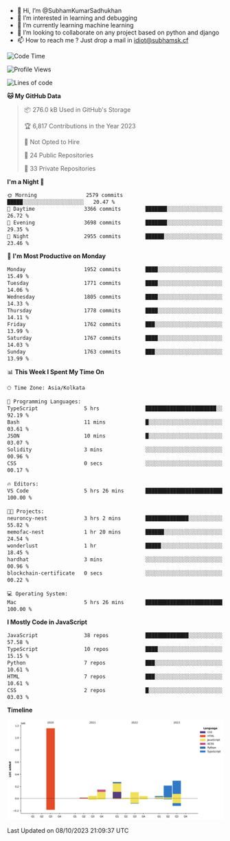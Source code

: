 - 👋 Hi, I’m @SubhamKumarSadhukhan
- 👀 I’m interested in learning and debugging
- 🌱 I’m currently learning machine learning
- 💞️ I’m looking to collaborate on any project based on python and django
- 📫 How to reach me ?
      Just drop a mail in idiot@subhamsk.cf

<!---
SubhamKumarSadhukhan/SubhamKumarSadhukhan is a ✨ special ✨ repository because its `README.md` (this file) appears on your GitHub profile.
You can click the Preview link to take a look at your changes.
--->


<!--START_SECTION:waka-->
![Code Time](http://img.shields.io/badge/Code%20Time-1%2C589%20hrs%204%20mins-blue)

![Profile Views](http://img.shields.io/badge/Profile%20Views-1-blue)

![Lines of code](https://img.shields.io/badge/From%20Hello%20World%20I%27ve%20Written-2.3%20million%20lines%20of%20code-blue)

**🐱 My GitHub Data** 

> 📦 276.0 kB Used in GitHub's Storage 
 > 
> 🏆 6,817 Contributions in the Year 2023
 > 
> 🚫 Not Opted to Hire
 > 
> 📜 24 Public Repositories 
 > 
> 🔑 33 Private Repositories 
 > 
**I'm a Night 🦉** 

```text
🌞 Morning                2579 commits        █████░░░░░░░░░░░░░░░░░░░░   20.47 % 
🌆 Daytime                3366 commits        ███████░░░░░░░░░░░░░░░░░░   26.72 % 
🌃 Evening                3698 commits        ███████░░░░░░░░░░░░░░░░░░   29.35 % 
🌙 Night                  2955 commits        ██████░░░░░░░░░░░░░░░░░░░   23.46 % 
```
📅 **I'm Most Productive on Monday** 

```text
Monday                   1952 commits        ████░░░░░░░░░░░░░░░░░░░░░   15.49 % 
Tuesday                  1771 commits        ████░░░░░░░░░░░░░░░░░░░░░   14.06 % 
Wednesday                1805 commits        ████░░░░░░░░░░░░░░░░░░░░░   14.33 % 
Thursday                 1778 commits        ████░░░░░░░░░░░░░░░░░░░░░   14.11 % 
Friday                   1762 commits        ███░░░░░░░░░░░░░░░░░░░░░░   13.99 % 
Saturday                 1767 commits        ████░░░░░░░░░░░░░░░░░░░░░   14.03 % 
Sunday                   1763 commits        ███░░░░░░░░░░░░░░░░░░░░░░   13.99 % 
```


📊 **This Week I Spent My Time On** 

```text
🕑︎ Time Zone: Asia/Kolkata

💬 Programming Languages: 
TypeScript               5 hrs               ███████████████████████░░   92.19 % 
Bash                     11 mins             █░░░░░░░░░░░░░░░░░░░░░░░░   03.61 % 
JSON                     10 mins             █░░░░░░░░░░░░░░░░░░░░░░░░   03.07 % 
Solidity                 3 mins              ░░░░░░░░░░░░░░░░░░░░░░░░░   00.96 % 
CSS                      0 secs              ░░░░░░░░░░░░░░░░░░░░░░░░░   00.17 % 

🔥 Editors: 
VS Code                  5 hrs 26 mins       █████████████████████████   100.00 % 

🐱‍💻 Projects: 
neuroncy-nest            3 hrs 2 mins        ██████████████░░░░░░░░░░░   55.82 % 
memofac-nest             1 hr 20 mins        ██████░░░░░░░░░░░░░░░░░░░   24.54 % 
wonderlust               1 hr                █████░░░░░░░░░░░░░░░░░░░░   18.45 % 
hardhat                  3 mins              ░░░░░░░░░░░░░░░░░░░░░░░░░   00.96 % 
blockchain-certificate   0 secs              ░░░░░░░░░░░░░░░░░░░░░░░░░   00.22 % 

💻 Operating System: 
Mac                      5 hrs 26 mins       █████████████████████████   100.00 % 
```

**I Mostly Code in JavaScript** 

```text
JavaScript               38 repos            ██████████████░░░░░░░░░░░   57.58 % 
TypeScript               10 repos            ████░░░░░░░░░░░░░░░░░░░░░   15.15 % 
Python                   7 repos             ███░░░░░░░░░░░░░░░░░░░░░░   10.61 % 
HTML                     7 repos             ███░░░░░░░░░░░░░░░░░░░░░░   10.61 % 
CSS                      2 repos             █░░░░░░░░░░░░░░░░░░░░░░░░   03.03 % 
```



**Timeline**

![Lines of Code chart](https://raw.githubusercontent.com/SubhamKumarSadhukhan/SubhamKumarSadhukhan/main/assets/bar_graph.png)


 Last Updated on 08/10/2023 21:09:37 UTC
<!--END_SECTION:waka-->
